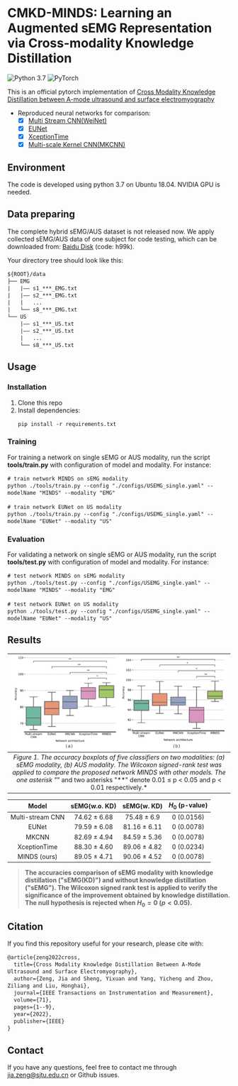 # CMKD-MINDS: Learning an Augmented sEMG Representation via Cross-modality Knowledge Distillation
![Python 3.7](https://img.shields.io/badge/python-3.7-green.svg?style=plastic)
![PyTorch](https://img.shields.io/badge/PyTorch%20-%23EE4C2C.svg?style=plastic)

This is an official pytorch implementation of [Cross Modality Knowledge Distillation between A-mode ultrasound and surface electromyography](https://ieeexplore.ieee.org/document/9845471/)

* Reproduced neural networks for comparison:
  * [x] [Multi Stream CNN(WeiNet)](https://www.sciencedirect.com/science/article/abs/pii/S0167865517304439)
  * [x] [EUNet](https://github.com/increase24/EUNet)
  * [x] [XceptionTime](https://arxiv.org/abs/1911.03803)
  * [x] [Multi-scale Kernel CNN(MKCNN)](https://ieeexplore.ieee.org/document/9495836)

## Environment
The code is developed using python 3.7 on Ubuntu 18.04. NVIDIA GPU is needed.


## Data preparing
The complete hybrid sEMG/AUS dataset is not released now. We apply collected sEMG/AUS data of one subject for code testing, which can be downloaded from: [Baidu Disk](https://pan.baidu.com/s/1qitEFqvwPmD20HnbqgsDcg)
(code: h99k).

Your directory tree should look like this: 
```
${ROOT}/data
├── EMG
|   |—— s1_***_EMG.txt
|   |—— s2_***_EMG.txt
|   |   ...
|   └── s8_***_EMG.txt
└── US
    |—— s1_***_US.txt
    |—— s2_***_US.txt
    |   ...
    └── s8_***_US.txt
```

## Usage
### Installation
1. Clone this repo
2. Install dependencies:
   ```
   pip install -r requirements.txt
   ```
### Training
For training a network on single sEMG or AUS modality, run the script **tools/train.py** with configuration of model and modality. For instance:
```
# train network MINDS on sEMG modality
python ./tools/train.py --config "./configs/USEMG_single.yaml" --modelName "MINDS" --modality "EMG"

# train network EUNet on US modality
python ./tools/train.py --config "./configs/USEMG_single.yaml" --modelName "EUNet" --modality "US"
```
### Evaluation
For validating a network on single sEMG or AUS modality, run the script **tools/test.py** with configuration of model and modality. For instance:
```
# test network MINDS on sEMG modality
python ./tools/test.py --config "./configs/USEMG_single.yaml" --modelName "MINDS" --modality "EMG"

# test network EUNet on US modality
python ./tools/test.py --config "./configs/USEMG_single.yaml" --modelName "EUNet" --modality "US"
```

## Results
| ![result](figs/results_EMG_AUS.png) | 
|:--:| 
| *Figure 1. The accuracy boxplots of five classifiers on two modalities: (a) sEMG modality, (b) AUS modality. The Wilcoxon signed-rank test was applied to compare the proposed network MINDS with other models. The one asterisk "*" and two asterisks "**" denote 0.01 ≤ p < 0.05 and  p < 0.01 respectively.* |

| Model | sEMG(w.o. KD) | sEMG(w. KD) | $H_0$ (p-value)|
| :---: | :---: | :---: | :---: |
| Multi-stream CNN | 74.62 ± 6.68 | 75.48 ± 6.9 | 0 (0.0156)|
| EUNet | 79.59 ± 6.08 | 81.16 ± 6.11 | 0 (0.0078)|
| MKCNN | 82.69 ± 4.94 | 84.59 ± 5.36 | 0 (0.0078)|
| XceptionTime  | 88.30 ± 4.60 | 89.06 ± 4.82 | 0 (0.0234)|
| MINDS (ours)  | 89.05 ± 4.71  | 90.06 ± 4.52 | 0 (0.0078)|
>**The accuracies comparison of sEMG modality with knowledge distillation ("sEMG(KD)") and without knowledge distillation ("sEMG"). The Wilcoxon signed rank test is applied to verify the significance of the improvement obtained by knowledge distillation. The null hypothesis is rejected when $H_0 = 0$ ($p< 0.05$).**


## Citation
If you find this repository useful for your research, please cite with:
```
@article{zeng2022cross,
  title={Cross Modality Knowledge Distillation Between A-Mode Ultrasound and Surface Electromyography},
  author={Zeng, Jia and Sheng, Yixuan and Yang, Yicheng and Zhou, Ziliang and Liu, Honghai},
  journal={IEEE Transactions on Instrumentation and Measurement},
  volume={71},
  pages={1--9},
  year={2022},
  publisher={IEEE}
}
```


## Contact
If you have any questions, feel free to contact me through jia.zeng@sjtu.edu.cn or Github issues.

